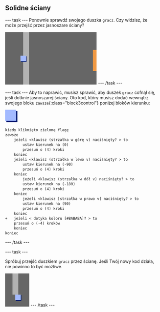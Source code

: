 ## Solidne ściany

\--- task \--- Ponownie sprawdź swojego duszka `gracz`. Czy widzisz, że może przejść przez jasnoszare ściany?

![zrzut ekranu](images/world-walls.png) \--- /task \---

\--- task \--- Aby to naprawić, musisz sprawić, aby duszek `gracz` cofnął się, jeśli dotknie jasnoszarej ściany. Oto kod, który musisz dodać wewnątrz swojego bloku `zawsze`{:class="block3control"} poniżej bloków kierunku:

![gracz](images/player.png)

```blocks3
kiedy kliknięto zieloną flagę
zawsze
    jeżeli <klawisz (strzałka w górę v) naciśnięty? > to
        ustaw kierunek na (0)
        przesuń o (4) kroki
    koniec
    jeżeli <klawisz (strzałka w lewo v) naciśnięty? > to
        ustaw kierunek na (-90)
        przesuń o (4) kroki
    koniec
        jeżeli <klawisz (strzałka w dół v) naciśnięty? > to
        ustaw kierunek na (-180)
        przesuń o (4) kroki
    koniec
        jeżeli <klawisz [strzałka w prawo v] naciśnięty? > to
        ustaw kierunek na (90)
        przesuń o (4) kroki
    koniec
+   jeżeli < dotyka koloru [#BABABA]? > to
    przesuń o (-4) kroków
    koniec
koniec
```

\--- /task \---

\--- task \---

Spróbuj przejść duszkiem `gracz` przez ścianę. Jeśli Twój nowy kod działa, nie powinno to być możliwe.

![zrzut ekranu](images/world-walls-test.png) \--- /task \---